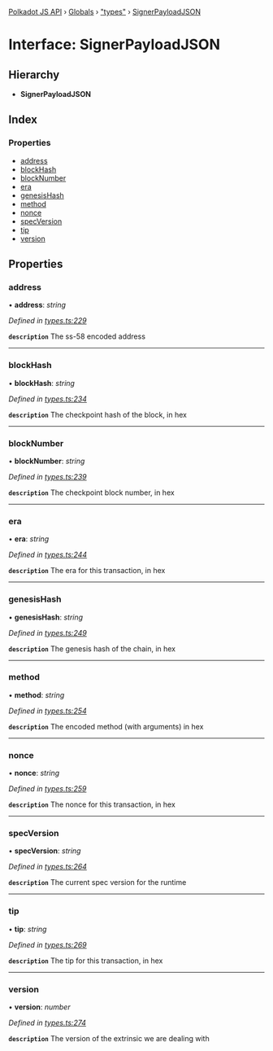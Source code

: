 [Polkadot JS API](../README.md) › [Globals](../globals.md) › ["types"](../modules/_types_.md) › [SignerPayloadJSON](_types_.signerpayloadjson.md)

# Interface: SignerPayloadJSON

## Hierarchy

* **SignerPayloadJSON**

## Index

### Properties

* [address](_types_.signerpayloadjson.md#address)
* [blockHash](_types_.signerpayloadjson.md#blockhash)
* [blockNumber](_types_.signerpayloadjson.md#blocknumber)
* [era](_types_.signerpayloadjson.md#era)
* [genesisHash](_types_.signerpayloadjson.md#genesishash)
* [method](_types_.signerpayloadjson.md#method)
* [nonce](_types_.signerpayloadjson.md#nonce)
* [specVersion](_types_.signerpayloadjson.md#specversion)
* [tip](_types_.signerpayloadjson.md#tip)
* [version](_types_.signerpayloadjson.md#version)

## Properties

###  address

• **address**: *string*

*Defined in [types.ts:229](https://github.com/polkadot-js/api/blob/f73c018/packages/types/src/types.ts#L229)*

**`description`** The ss-58 encoded address

___

###  blockHash

• **blockHash**: *string*

*Defined in [types.ts:234](https://github.com/polkadot-js/api/blob/f73c018/packages/types/src/types.ts#L234)*

**`description`** The checkpoint hash of the block, in hex

___

###  blockNumber

• **blockNumber**: *string*

*Defined in [types.ts:239](https://github.com/polkadot-js/api/blob/f73c018/packages/types/src/types.ts#L239)*

**`description`** The checkpoint block number, in hex

___

###  era

• **era**: *string*

*Defined in [types.ts:244](https://github.com/polkadot-js/api/blob/f73c018/packages/types/src/types.ts#L244)*

**`description`** The era for this transaction, in hex

___

###  genesisHash

• **genesisHash**: *string*

*Defined in [types.ts:249](https://github.com/polkadot-js/api/blob/f73c018/packages/types/src/types.ts#L249)*

**`description`** The genesis hash of the chain, in hex

___

###  method

• **method**: *string*

*Defined in [types.ts:254](https://github.com/polkadot-js/api/blob/f73c018/packages/types/src/types.ts#L254)*

**`description`** The encoded method (with arguments) in hex

___

###  nonce

• **nonce**: *string*

*Defined in [types.ts:259](https://github.com/polkadot-js/api/blob/f73c018/packages/types/src/types.ts#L259)*

**`description`** The nonce for this transaction, in hex

___

###  specVersion

• **specVersion**: *string*

*Defined in [types.ts:264](https://github.com/polkadot-js/api/blob/f73c018/packages/types/src/types.ts#L264)*

**`description`** The current spec version for  the runtime

___

###  tip

• **tip**: *string*

*Defined in [types.ts:269](https://github.com/polkadot-js/api/blob/f73c018/packages/types/src/types.ts#L269)*

**`description`** The tip for this transaction, in hex

___

###  version

• **version**: *number*

*Defined in [types.ts:274](https://github.com/polkadot-js/api/blob/f73c018/packages/types/src/types.ts#L274)*

**`description`** The version of the extrinsic we are dealing with

